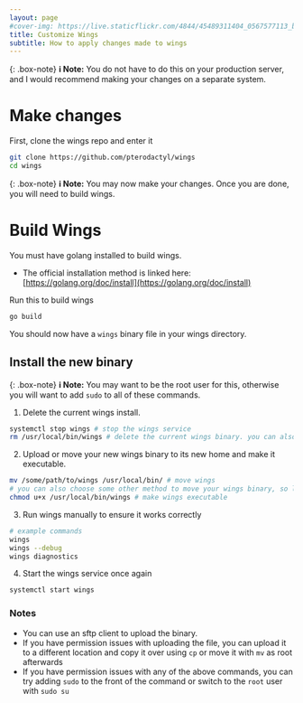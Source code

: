 ```yaml
---
layout: page
#cover-img: https://live.staticflickr.com/4844/45489311404_0567577113_b.jpg
title: Customize Wings
subtitle: How to apply changes made to wings
---
```

{: .box-note}
**ℹ️ Note:** You do not have to do this on your production server, and I would recommend making your changes on a separate system.
# Make changes
First, clone the wings repo and enter it
```bash
git clone https://github.com/pterodactyl/wings
cd wings
```

{: .box-note}
**ℹ️ Note:** You may now make your changes. Once you are done, you will need to build wings.

# Build Wings
You must have golang installed to build wings.
* The official installation method is linked here: [https://golang.org/doc/install](https://golang.org/doc/install)

Run this to build wings
```bash
go build
```
You should now have a `wings` binary file in your wings directory.
## Install the new binary

{: .box-note}
**ℹ️ Note:** You may want to be the root user for this, otherwise you will want to add `sudo` to all of these commands.

1. Delete the current wings install.
```bash
systemctl stop wings # stop the wings service
rm /usr/local/bin/wings # delete the current wings binary. you can also choose to move it instead if you want to be able to restore it quickly
```
2. Upload or move your new wings binary to its new home and make it executable.
```bash
mv /some/path/to/wings /usr/local/bin/ # move wings
# you can also choose some other method to move your wings binary, so long as it ends up in /usr/local/bin/
chmod u+x /usr/local/bin/wings # make wings executable
```

3. Run wings manually to ensure it works correctly
```bash
# example commands
wings
wings --debug
wings diagnostics
```
4. Start the wings service once again
```bash
systemctl start wings
```

### Notes
   - You can use an sftp client to upload the binary.
   - If you have permission issues with uploading the file, you can upload it to a different location and copy it over using `cp` or move it with `mv` as root afterwards
   - If you have permission issues with any of the above commands, you can try adding `sudo` to the front of the command or switch to the `root` user with `sudo su`

